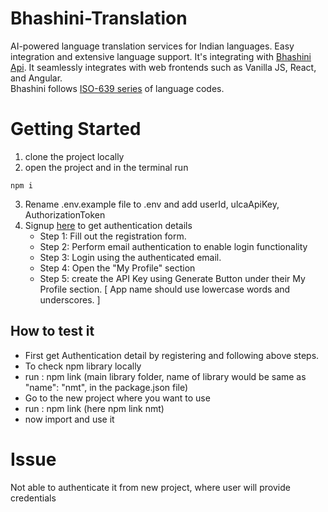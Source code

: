 # Bhashini-Translation
AI-powered language translation services for Indian languages. Easy integration and extensive language support. It's integrating with [Bhashini Api](https://bhashini.gitbook.io/bhashini-apis/). It seamlessly integrates with web frontends such as Vanilla JS, React, and Angular.  
Bhashini follows [ISO-639 series](https://www.loc.gov/standards/iso639-2/php/code_list.php) of language codes.


# Getting Started
1. clone the project locally
2. open the project and in the terminal run
```shell 
npm i
```  
3. Rename .env.example file to .env and add userId, ulcaApiKey, AuthorizationToken
4. Signup [here](https://bhashini.gov.in/ulca/user/register) to get authentication details
    - Step 1: Fill out the registration form.
   - Step 2: Perform email authentication to enable login functionality
   - Step 3: Login using the authenticated email.
   - Step 4: Open the "My Profile" section
   - Step 5: create the API Key using Generate Button under their My Profile section. 
    [ App name should use lowercase words and underscores. ]

## How to test it  
- First get Authentication detail by registering and following above steps.
- To check npm library locally
- run : npm link  (main library folder, name of library would be same as "name": "nmt", in the package.json file)
- Go to the new project where you want to use
- run : npm link <library-name> (here npm link nmt)
- now import and use it

# Issue 
Not able to authenticate it from new project, where user will provide credentials